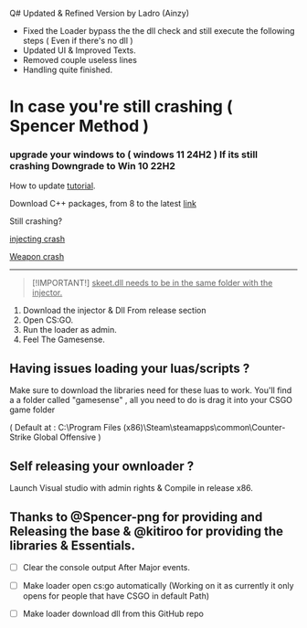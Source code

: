 Q# Updated & Refined Version by Ladro (Ainzy)
  
    
  - Fixed the Loader bypass the the dll check and still execute the following steps ( Even if there's no dll )
  - Updated UI & Improved Texts.
  - Removed couple useless lines
  - Handling quite finished.



# In case you're still crashing ( Spencer Method )
### upgrade your windows to ( windows 11 24H2 ) If its still crashing Downgrade to Win 10 22H2
How to update [tutorial](https://www.youtube.com/watch?v=i1_4ieEwhhY&ab_channel=Tips2Fix).

Download C++ packages, from 8 to the latest [link](https://learn.microsoft.com/en-us/cpp/windows/latest-supported-vc-redist?view=msvc-170)

Still crashing?

[injecting crash](https://pastebin.com/SBbeXEdY)

[Weapon crash](https://pastebin.com/AdWETgxr)

__________________________________________________________________________________________

> [!IMPORTANT!]
> <ins>skeet.dll needs to be in the same folder with the injector.</ins>

1. Download the injector & Dll From release section
2. Open CS:GO.
3. Run the loader as admin.
4. Feel The Gamesense.


## Having issues loading your luas/scripts ?  

Make sure to download the libraries need for these luas to work.
You'll find a a folder called "gamesense" , all you need to do is drag it into your CSGO game folder 
 
 ( Default at : C:\Program Files (x86)\Steam\steamapps\common\Counter-Strike Global Offensive )
   

## Self releasing your ownloader ? 

Launch Visual studio with admin rights & Compile in release x86.

## Thanks to @Spencer-png for providing and Releasing the base & @kitiroo for providing the libraries & Essentials.

- [ ] Clear the console output After Major events.
- [ ] Make loader open cs:go automatically  (Working on it as currently it only opens for people that have CSGO in default Path)
- [ ] Make loader download dll from this GitHub repo

